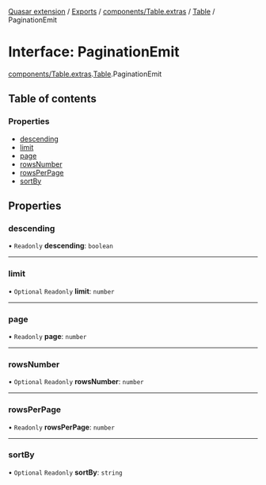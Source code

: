 [Quasar extension](../index.md) / [Exports](../modules.md) / [components/Table.extras](../modules/components_Table_extras.md) / [Table](../modules/components_Table_extras.Table.md) / PaginationEmit

# Interface: PaginationEmit

[components/Table.extras](../modules/components_Table_extras.md).[Table](../modules/components_Table_extras.Table.md).PaginationEmit

## Table of contents

### Properties

- [descending](components_Table_extras.Table.PaginationEmit.md#descending)
- [limit](components_Table_extras.Table.PaginationEmit.md#limit)
- [page](components_Table_extras.Table.PaginationEmit.md#page)
- [rowsNumber](components_Table_extras.Table.PaginationEmit.md#rowsnumber)
- [rowsPerPage](components_Table_extras.Table.PaginationEmit.md#rowsperpage)
- [sortBy](components_Table_extras.Table.PaginationEmit.md#sortby)

## Properties

### descending

• `Readonly` **descending**: `boolean`

___

### limit

• `Optional` `Readonly` **limit**: `number`

___

### page

• `Readonly` **page**: `number`

___

### rowsNumber

• `Optional` `Readonly` **rowsNumber**: `number`

___

### rowsPerPage

• `Readonly` **rowsPerPage**: `number`

___

### sortBy

• `Optional` `Readonly` **sortBy**: `string`
